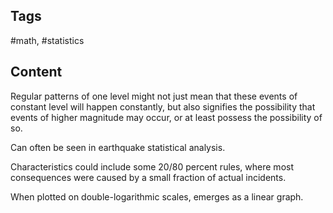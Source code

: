 ---
---

## Tags

#math, #statistics

## Content

Regular patterns of one level might not just mean that these events of constant level will happen constantly, but also signifies the possibility that events of higher magnitude may occur, or at least possess the possibility of so.

Can often be seen in earthquake statistical analysis.

Characteristics could include some 20/80 percent rules, where most consequences were caused by a small fraction of actual incidents.

When plotted on double-logarithmic scales, emerges as a linear graph.
